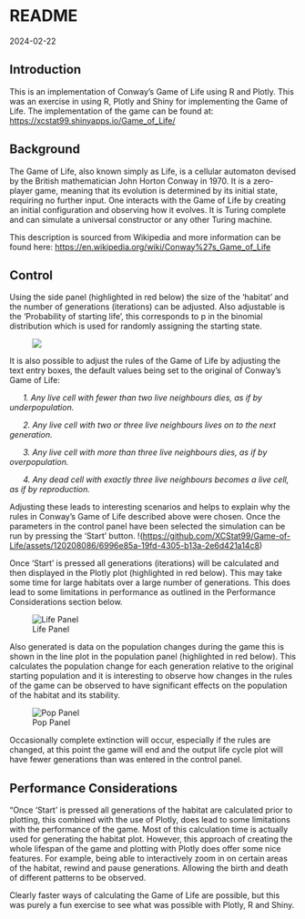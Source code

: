README
================
2024-02-22

## Introduction

This is an implementation of Conway’s Game of Life using R and Plotly.
This was an exercise in using R, Plotly and Shiny for implementing the
Game of Life. The implementation of the game can be found at:
<https://xcstat99.shinyapps.io/Game_of_Life/>

## Background

The Game of Life, also known simply as Life, is a cellular automaton
devised by the British mathematician John Horton Conway in 1970. It is a
zero-player game, meaning that its evolution is determined by its
initial state, requiring no further input. One interacts with the Game
of Life by creating an initial configuration and observing how it
evolves. It is Turing complete and can simulate a universal constructor
or any other Turing machine.

This description is sourced from Wikipedia and more information can be
found here: <https://en.wikipedia.org/wiki/Conway%27s_Game_of_Life>

## Control

Using the side panel (highlighted in red below) the size of the
‘habitat’ and the number of generations (iterations) can be adjusted.
Also adjustable is the ‘Probability of starting life’, this corresponds
to p in the binomial distribution which is used for randomly assigning
the starting state.

<figure>
<img
src="https://github.com/XCStat99/Game-of-Life/assets/120208086/15c5bb52-8251-4d48-a1a1-8dee3192a6ec">
</figure>

It is also possible to adjust the rules of the Game of Life by adjusting
the text entry boxes, the default values being set to the original of
Conway’s Game of Life:

      *1. Any live cell with fewer than two live neighbours dies, as if
by underpopulation.*

      *2. Any live cell with two or three live neighbours lives on to
the next generation.*

      *3. Any live cell with more than three live neighbours dies, as if
by overpopulation.*

      *4. Any dead cell with exactly three live neighbours becomes a
live cell, as if by reproduction.*

Adjusting these leads to interesting scenarios and helps to explain why
the rules in Conway’s Game of Life described above were chosen. Once the
parameters in the control panel have been selected the simulation can be
run by pressing the ‘Start’ button.
!(<https://github.com/XCStat99/Game-of-Life/assets/120208086/6996e85a-19fd-4305-b13a-2e6d421a14c8>)

Once ‘Start’ is pressed all generations (iterations) will be calculated
and then displayed in the Plotly plot (highlighted in red below). This
may take some time for large habitats over a large number of
generations. This does lead to some limitations in performance as
outlined in the Performance Considerations section below.

<figure>
<img
src="https://github.com/XCStat99/Game-of-Life/assets/120208086/f3bc6eae-09ee-455f-918e-a65e6f9c119e"
alt="Life Panel" />
<figcaption aria-hidden="true">Life Panel</figcaption>
</figure>

Also generated is data on the population changes during the game this is
shown in the line plot in the population panel (highlighted in red
below). This calculates the population change for each generation
relative to the original starting population and it is interesting to
observe how changes in the rules of the game can be observed to have
significant effects on the population of the habitat and its stability.

<figure>
<img
src="https://github.com/XCStat99/Game-of-Life/assets/120208086/db04ce9e-bf12-46ea-b4c7-67b2891f83a3"
alt="Pop Panel" />
<figcaption aria-hidden="true">Pop Panel</figcaption>
</figure>

Occasionally complete extinction will occur, especially if the rules are
changed, at this point the game will end and the output life cycle plot
will have fewer generations than was entered in the control panel.

## Performance Considerations

“Once ‘Start’ is pressed all generations of the habitat are calculated
prior to plotting, this combined with the use of Plotly, does lead to
some limitations with the performance of the game. Most of this
calculation time is actually used for generating the habitat plot.
However, this approach of creating the whole lifespan of the game and
plotting with Plotly does offer some nice features. For example, being
able to interactively zoom in on certain areas of the habitat, rewind
and pause generations. Allowing the birth and death of different
patterns to be observed.

Clearly faster ways of calculating the Game of Life are possible, but
this was purely a fun exercise to see what was possible with Plotly, R
and Shiny.
